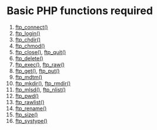 # Basic PHP functions required
<ol>
  <li><a href="https://www.w3schools.com/php/func_ftp_connect.asp">ftp_connect()</a></li>
  <li><a href="https://www.w3schools.com/php/func_ftp_login.asp">ftp_login()</a></li>
  <li><a href="https://www.w3schools.com/php/func_ftp_chdir.asp">ftp_chdir()</a></li>
  <li><a href="https://www.w3schools.com/php/func_ftp_chmod.asp">ftp_chmod()</a></li>
  <li><a href="https://www.w3schools.com/php/func_ftp_close.asp">ftp_close()</a>, <a href="https://www.w3schools.com/php/func_ftp_quit.asp">ftp_quit()</a></li>
  <li><a href="https://www.w3schools.com/php/func_ftp_delete.asp">ftp_delete()</a></li>
  <li><a href="https://www.w3schools.com/php/func_ftp_exec.asp">ftp_exec()</a>, <a href="https://www.w3schools.com/php/func_ftp_raw.asp">ftp_raw()</a></li>
  <li><a href="https://www.w3schools.com/php/func_ftp_get.asp">ftp_get()</a>, <a href="https://www.w3schools.com/php/func_ftp_put.asp">ftp_put()</a></li>
  <li><a href="https://www.w3schools.com/php/func_ftp_mdtm.asp">ftp_mdtm()</a></li>
  <li><a href="https://www.w3schools.com/php/func_ftp_mkdir.asp">ftp_mkdir()</a>, <a href="https://www.w3schools.com/php/func_ftp_rmdir.asp">ftp_rmdir()</a></li>
  <li><a href="https://www.w3schools.com/php/func_ftp_mlsd.asp">ftp_mlsd()</a>, <a href="https://www.w3schools.com/php/func_ftp_nlist.asp">ftp_nlist()</a></li>
  <li><a href="https://www.w3schools.com/php/func_ftp_pwd.asp">ftp_pwd()</a></li>
  <li><a href="https://www.w3schools.com/php/func_ftp_rawlist.asp">ftp_rawlist()</a></li>
  <li><a href="https://www.w3schools.com/php/func_ftp_rename.asp">ftp_rename()</a></li>
  <li><a href="https://www.w3schools.com/php/func_ftp_size.asp">ftp_size()</a></li>
  <li><a href="https://www.w3schools.com/php/func_ftp_systype.asp">ftp_systype()</a></li>
</ol>
